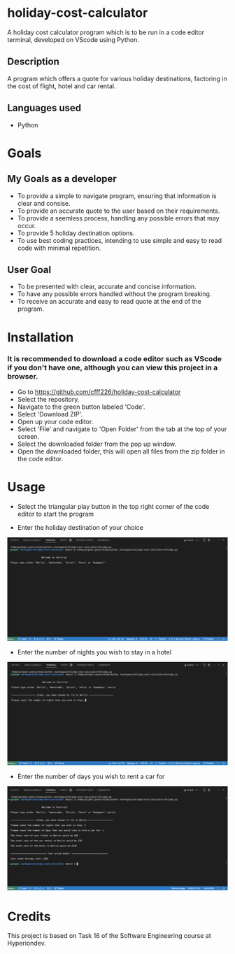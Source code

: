 # holiday-cost-calculator

A holiday cost calculator program which is to be run in a code editor terminal, developed on VScode using Python.

## Description
A program which offers a quote for various holiday destinations, factoring in the cost of flight, hotel and car rental.

## Languages used

- Python

# Goals

## My Goals as a developer
* To provide a simple to navigate program, ensuring that information is clear and consise.
* To provide an accurate quote to the user based on their requirements.
* To provide a seemless process, handling any possible errors that may occur.
* To provide 5 holiday destination options.
* To use best coding practices, intending to use simple and easy to read code with minimal repetition.

## User Goal
* To be presented with clear, accurate and concise information.
* To have any possible errors handled without the program breaking.
* To receive an accurate and easy to read quote at the end of the program.

# Installation

### It is recommended to download a code editor such as VScode if you don't have one, although you can view this project in a browser.

* Go to https://github.com/cfff226/holiday-cost-calculator
* Select the repository.
* Navigate to the green button labeled 'Code'.
* Select 'Download ZIP'.
* Open up your code editor.
* Select 'File' and navigate to 'Open Folder' from the tab at the top of your screen.
* Select the downloaded folder from the pop up window.
* Open the downloaded folder, this will open all files from the zip folder in the code editor.

# Usage
* Select the triangular play button in the top right corner of the code editor to start the program

* Enter the holiday destination of your choice

![HOLIDAY CHOICE!](holiday.png/holiday-choice.png)

* Enter the number of nights you wish to stay in a hotel

![NUMBER OF NIGHTS!](holiday.png/num-nights.png)

* Enter the number of days you wish to rent a car for

![CAR RENTAL DAYS!](holiday.png/car-rental.png)

# Credits
This project is based on Task 16 of the Software Engineering course at Hyperiondev.
